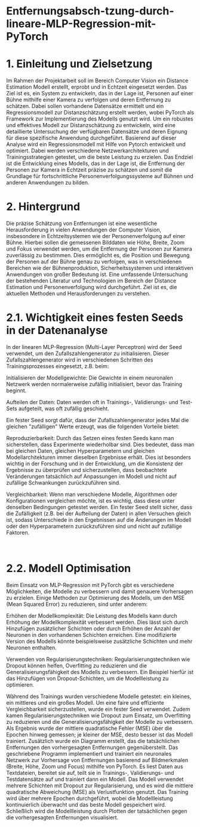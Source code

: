 # Entfernungsabsch-tzung-durch-lineare-MLP-Regression-mit-PyTorch


<h1> 1. Einleitung und Zielsetzung</h1>


Im Rahmen der Projektarbeit soll im Bereich Computer Vision ein Distance Estimation Modell erstellt, erprobt und in Echtzeit eingesetzt werden. Das Ziel ist es, ein System zu entwickeln, das in der Lage ist, Personen auf einer Bühne mithilfe einer Kamera zu verfolgen und deren Entfernung zu schätzen. Dabei sollen vorhandene Datensätze ermittelt und ein Regressionsmodell zur Distanzschätzung erstellt werden, wobei PyTorch als Framework zur Implementierung des Modells genutzt wird.
Um ein robustes und effektives Modell zur Distanzschätzung zu entwickeln, wird eine detaillierte Untersuchung der verfügbaren Datensätze und deren Eignung für diese spezifische Anwendung durchgeführt. Basierend auf dieser Analyse wird ein Regressionsmodell mit Hilfe von Pytorch entwickelt und optimiert. Dabei werden verschiedene Netzwerkarchitekturen und Trainingsstrategien getestet, um die beste Leistung zu erzielen. Das Endziel ist die Entwicklung eines Modells, das in der Lage ist, die Entfernung der Personen zur Kamera in Echtzeit präzise zu schätzen und somit die Grundlage für fortschrittliche Personenverfolgungssysteme auf Bühnen und anderen Anwendungen zu bilden.

<h1> 2.  Hintergrund  </h1>
Die präzise Schätzung von Entfernungen ist eine wesentliche Herausforderung in vielen Anwendungen der Computer Vision, insbesondere in Echtzeitsystemen wie der Personenverfolgung auf einer Bühne. Hierbei sollen die gemessenen Bilddaten wie Höhe, Breite, Zoom und Fokus verwendet werden, um die Entfernung der Personen zur Kamera zuverlässig zu bestimmen. Dies ermöglicht es, die Position und Bewegung der Personen auf der Bühne genau zu verfolgen, was in verschiedenen Bereichen wie der Bühnenproduktion, Sicherheitssystemen und interaktiven Anwendungen von großer Bedeutung ist.
Eine umfassende Untersuchung der bestehenden Literatur und Technologien im Bereich der Distance Estimation und Personenverfolgung wird durchgeführt. Ziel ist es, die aktuellen Methoden und Herausforderungen zu verstehen.

<br />

<h1> 2.1. Wichtigkeit eines festen Seeds in der Datenanalyse  </h1>
In der linearen MLP-Regression (Multi-Layer Perceptron) wird der Seed verwendet, um den Zufallszahlengenerator zu initialisieren. Dieser Zufallszahlengenerator wird in verschiedenen Schritten des Trainingsprozesses eingesetzt, z.B. beim:

Initialisieren der Modellgewichte:
Die Gewichte in einem neuronalen Netzwerk werden normalerweise zufällig initialisiert, bevor das Training beginnt.

Aufteilen der Daten:
Daten werden oft in Trainings-, Validierungs- und Test-Sets aufgeteilt, was oft zufällig geschieht.

Ein fester Seed sorgt dafür, dass der Zufallszahlengenerator jedes Mal die gleichen "zufälligen" Werte erzeugt, was die folgenden Vorteile bietet:

Reproduzierbarkeit:
Durch das Setzen eines festen Seeds kann man sicherstellen, dass Experimente wiederholbar sind. Dies bedeutet, dass man bei gleichen Daten, gleichen Hyperparametern und gleichen Modellarchitekturen immer dieselben Ergebnisse erhält. Dies ist besonders wichtig in der Forschung und in der Entwicklung, um die Konsistenz der Ergebnisse zu überprüfen und sicherzustellen, dass beobachtete Veränderungen tatsächlich auf Anpassungen im Modell und nicht auf zufällige Schwankungen zurückzuführen sind.

Vergleichbarkeit:
Wenn man verschiedene Modelle, Algorithmen oder Konfigurationen vergleichen möchte, ist es wichtig, dass diese unter denselben Bedingungen getestet werden. Ein fester Seed stellt sicher, dass die Zufälligkeit (z.B. bei der Aufteilung der Daten) in allen Versuchen gleich ist, sodass Unterschiede in den Ergebnissen auf die Änderungen im Modell oder den Hyperparametern zurückzuführen sind und nicht auf zufällige Faktoren.

<br />


<h1> 2.2. Modell Optimisation  </h1>
Beim Einsatz von MLP-Regression mit PyTorch gibt es verschiedene Möglichkeiten, die Modelle zu verbessern und damit genauere Vorhersagen zu erzielen. Einige Methoden zur Optimierung des Modells, um den MSE (Mean Squared Error) zu reduzieren, sind unter anderem:<br />

Erhöhen der Modellkomplexität:
Die Leistung des Modells kann durch Erhöhung der Modellkomplexität verbessert werden. Dies lässt sich durch Hinzufügen zusätzlicher Schichten oder durch Erhöhen der Anzahl der Neuronen in den vorhandenen Schichten erreichen. Eine modifizierte Version des Modells könnte beispielsweise zusätzliche Schichten und mehr Neuronen enthalten.<br />


Verwenden von Regularisierungstechniken:
Regularisierungstechniken wie Dropout können helfen, Overfitting zu reduzieren und die Generalisierungsfähigkeit des Modells zu verbessern. Ein Beispiel hierfür ist das Hinzufügen von Dropout-Schichten, um die Modellleistung zu optimieren.<br />

Während des Trainings wurden verschiedene Modelle getestet: ein kleines, ein mittleres und ein großes Modell. Um eine faire und effiziente Vergleichbarkeit sicherzustellen, wurde ein fester Seed verwendet. Zudem kamen Regularisierungstechniken wie Dropout zum Einsatz, um Overfitting zu reduzieren und die Generalisierungsfähigkeit der Modelle zu verbessern. Als Ergebnis wurde der mittlere quadratische Fehler (MSE) über die Epochen hinweg gemessen; je kleiner der MSE, desto besser ist das Modell trainiert. Zusätzlich wurde ein Diagramm erstellt, das die tatsächlichen Entfernungen den vorhergesagten Entfernungen gegenüberstellt. Das geschriebene Programm implementiert und trainiert ein neuronales Netzwerk zur Vorhersage von Entfernungen basierend auf Bildmerkmalen (Breite, Höhe, Zoom und Focus) mithilfe von PyTorch. Es liest Daten aus Textdateien, bereitet sie auf, teilt sie in Trainings-, Validierungs- und Testdatensätze auf und trainiert dann ein Modell. Das Modell verwendet mehrere Schichten mit Dropout zur Regularisierung, und es wird die mittlere quadratische Abweichung (MSE) als Verlustfunktion genutzt. Das Training wird über mehrere Epochen durchgeführt, wobei die Modellleistung kontinuierlich überwacht und das beste Modell gespeichert wird. Schließlich wird die Modellleistung durch Plotten der tatsächlichen gegen die vorhergesagten Entfernungen visualisiert.

<br />

